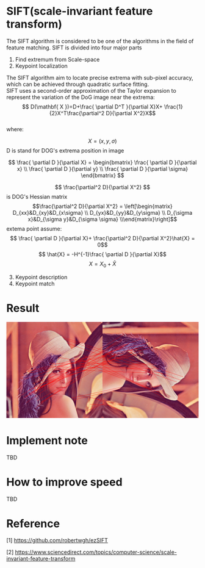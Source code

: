 
# SIFT(scale-invariant feature transform)   
The SIFT algorithm is considered to be one of the algorithms in the field of feature matching.
SIFT is divided into four major parts  
1. Find extremum  from Scale-space  
2. Keypoint localization  
    

The SIFT algorithm aim to locate precise extrema with sub-pixel accuracy, which can be achieved through quadratic surface fitting.  
SIFT uses a second-order approximation of the Taylor expansion to represent the variation of the DoG image near the extrema:  
$$ D(\mathbf{ X })=D+\frac{ \partial D^T }{\partial X}X+ \frac{1}{2}X^T\frac{\partial^2 D}{\partial X^2}X$$  
where:  
 
$$X = (x,y,\sigma)$$   D is stand for DOG's extrema position in image    
 
$$
\frac{ \partial D }{\partial X} =
\begin{bmatrix}  
  \frac{ \partial D }{\partial x} \\ 
  \frac{ \partial D }{\partial y} \\ 
  \frac{ \partial D }{\partial \sigma} 
\end{bmatrix}
$$

 

 $$ \frac{\partial^2 D}{\partial X^2} $$ is DOG's Hessian matrix  
        $$\frac{\partial^2 D}{\partial X^2} = \left[\begin{matrix}        D_{xx}&D_{xy}&D_{x\sigma} \\ D_{yx}&D_{yy}&D_{y\sigma} \\ D_{\sigma      x}&D_{\sigma y}&D_{\sigma \sigma} \\\end{matrix}\right]$$
extema point assume:
$$ \frac{ \partial D }{\partial X}+ \frac{\partial^2 D}{\partial X^2}\hat{X} = 0$$
$$ \hat{X} = -H^{-1}\frac{ \partial D }{\partial X}$$
$$X = X_0 + \hat{X}$$

		
		
3. Keypoint description  
4. Keypoint match


# Result  
![](https://github.com/jasonchenwork/ImageProcessing/blob/main/10reorganisation/img/sifttest3.bmp)
  
	
# 	Implement note  
TBD



# How to improve speed  
TBD






# Reference  
[1] https://github.com/robertwgh/ezSIFT

[2] https://www.sciencedirect.com/topics/computer-science/scale-invariant-feature-transform